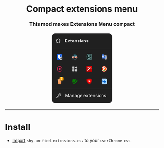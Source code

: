 <h1 align=center>Compact extensions menu</h1>

<h3 align=center>This mod makes Extensions Menu compact</h3>

<p align="center"><img src="../assets/shy-unified-extensions.png"></p>

-----

# Install

- [Import](https://developer.mozilla.org/en-US/docs/Web/CSS/@import) `shy-unified-extensions.css` to your `userChrome.css`
